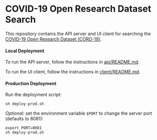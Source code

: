 # COVID-19 Open Research Dataset Search

This repository contains the API server and UI client for searching the [COVID-19 Open Research Dataset (CORD-19)](https://pages.semanticscholar.org/coronavirus-research).

#### Local Deployment

To run the API server, follow the instructions in [api/README.md](./api/README.md).

To run the UI client, follow the instructions in [client/README.md](./client/README.md).

#### Production Deployment

Run the deployment script:
```
sh deploy-prod.sh
```

*Optional:* set the environment variable `$PORT` to change the server port (defaults to 8081):
```
export PORT=8081
sh deploy-prod.sh
```
